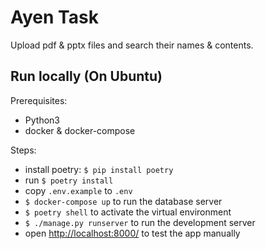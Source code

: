 # Ayen Task

Upload pdf & pptx files and search their names & contents.

## Run locally (On Ubuntu)

Prerequisites:

- Python3
- docker & docker-compose

Steps:

- install poetry: `$ pip install poetry`
- run `$ poetry install`
- copy `.env.example` to `.env`
- `$ docker-compose up` to run the database server
- `$ poetry shell` to activate the virtual environment
- `$ ./manage.py runserver` to run the development server
- open [http://localhost:8000/](http://localhost:8000/) to test the app manually
